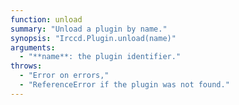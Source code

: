 ```yaml
---
function: unload
summary: "Unload a plugin by name."
synopsis: "Irccd.Plugin.unload(name)"
arguments:
  - "**name**: the plugin identifier."
throws:
  - "Error on errors,"
  - "ReferenceError if the plugin was not found."
---
```


